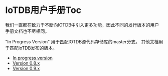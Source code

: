 <!--

    Licensed to the Apache Software Foundation (ASF) under one
    or more contributor license agreements.  See the NOTICE file
    distributed with this work for additional information
    regarding copyright ownership.  The ASF licenses this file
    to you under the Apache License, Version 2.0 (the
    "License"); you may not use this file except in compliance
    with the License.  You may obtain a copy of the License at
    
        http://www.apache.org/licenses/LICENSE-2.0
    
    Unless required by applicable law or agreed to in writing,
    software distributed under the License is distributed on an
    "AS IS" BASIS, WITHOUT WARRANTIES OR CONDITIONS OF ANY
    KIND, either express or implied.  See the License for the
    specific language governing permissions and limitations
    under the License.

-->
# IoTDB用户手册Toc

我们一直都在致力于不断向IOTDB中引入更多功能，因此不同的发行版本的用户手册文档也不尽相同。

"In Progress Version" 用于匹配IOTDB源代码存储库的master分支。
其他文档用于匹配IoTDB发布的版本。

- [In progress version](/zh/UserGuide/master/0-Get%20Started/1-QuickStart.html) 
- [Version 0.8.x](/zh/UserGuide/V0.8.x/0-Get%20Started/1-QuickStart.html)
- [Version 0.9.x](/zh/UserGuide/V0.9.x/0-Get%20Started/1-QuickStart.html)

